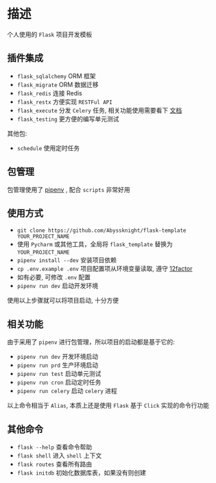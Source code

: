 # 描述

个人使用的 `Flask` 项目开发模板

## 插件集成

* `flask_sqlalchemy` ORM 框架
* `flask_migrate` ORM 数据迁移
* `flask_redis` 连接 Redis
* `flask_restx` 方便实现 `RESTFul API`
* `flask_execute` 分发 `Celery` 任务, 相关功能使用需要看下 [文档](https://pypi.org/project/Flask-Execute/)
* `flask_testing` 更方便的编写单元测试

其他包:

* `schedule` 使用定时任务
 
## 包管理

包管理使用了 [pipenv](https://pipenv.pypa.io/en/latest/) , 配合 `scripts` 非常好用

## 使用方式

* `git clone https://github.com/Abyssknight/flask-template YOUR_PROJECT_NAME`
* 使用 `Pycharm` 或其他工具，全局将 `flask_template` 替换为 `YOUR_PROJECT_NAME`
* `pipenv install --dev` 安装项目依赖
* `cp .env.example .env` 项目配置项从环境变量读取, 遵守 [12factor](https://12factor.net/zh_cn/config)
* 如有必要, 可修改 `.env` 配置
* `pipenv run dev` 启动开发环境

使用以上步骤就可以将项目启动, 十分方便

## 相关功能

由于采用了 `pipenv` 进行包管理，所以项目的启动都是基于它的:

* `pipenv run dev` 开发环境启动
* `pipenv run prd` 生产环境启动
* `pipenv run test` 启动单元测试
* `pipenv run cron` 启动定时任务
* `pipenv run celery` 启动 `celery` 进程

以上命令相当于 `Alias`, 本质上还是使用 `Flask` 基于 `Click` 实现的命令行功能

## 其他命令

* `flask --help` 查看命令帮助
* `flask shell` 进入 `shell` 上下文
* `flask routes` 查看所有路由
* `flask initdb` 初始化数据库表，如果没有则创建